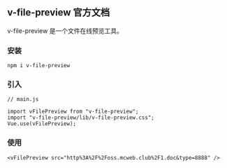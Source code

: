 ## v-file-preview 官方文档

v-file-preview 是一个文件在线预览工具。

### 安装

```
npm i v-file-preview
```

### 引入
```
// main.js

import vFilePreview from "v-file-preview";
import "v-file-preview/lib/v-file-preview.css";
Vue.use(vFilePreview);
```

### 使用

```
<vFilePreview src="http%3A%2F%2Foss.mcweb.club%2F1.doc&type=8888" />
```
